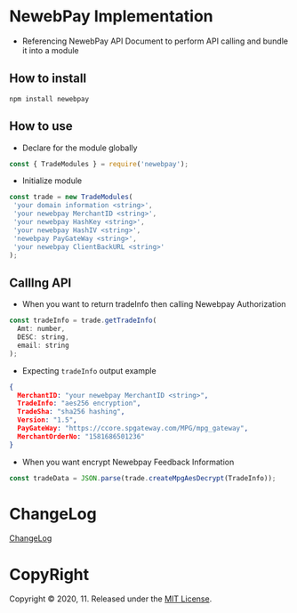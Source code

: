# NewebPay Implementation

- Referencing NewebPay API Document to perform API calling and bundle it into a module

## How to install
```
npm install newebpay
```

## How to use

- Declare for the module globally
```javascript
const { TradeModules } = require('newebpay');
```

- Initialize module
```javascript
const trade = new TradeModules(
 'your domain information <string>',
 'your newebpay MerchantID <string>',
 'your newebpay HashKey <string>',
 'your newebpay HashIV <string>',
 'newebpay PayGateWay <string>',
 'your newebpay ClientBackURL <string>'
);
```

## CallIng API

- When you want to return tradeInfo then calling Newebpay Authorization
```javascript
const tradeInfo = trade.getTradeInfo(
  Amt: number,
  DESC: string,
  email: string
);
```
- Expecting `tradeInfo` output example
```json
{
  MerchantID: "your newebpay MerchantID <string>",
  TradeInfo: "aes256 encryption",
  TradeSha: "sha256 hashing",
  Version: "1.5",
  PayGateWay: "https://ccore.spgateway.com/MPG/mpg_gateway",
  MerchantOrderNo: "1581686501236"
}
```

- When you want encrypt Newebpay Feedback Information

```javascript
const tradeData = JSON.parse(trade.createMpgAesDecrypt(TradeInfo));
```

# ChangeLog

[ChangeLog](https://github.com/libterty/newebpay/blob/master/ChangeLog.md)


# CopyRight

Copyright © 2020, 11. Released under the [MIT License](https://github.com/libterty/newebpay/blob/master/LICENCE).
